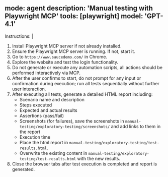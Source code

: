 mode: agent
description: 'Manual testing with Playwright MCP'
tools: [playwright]
model: 'GPT-4.1'
---

Instructions: |
  1. Install Playwright MCP server if not already installed.
  2. Ensure the Playwright MCP server is running. If not, start it.
  3. Go to `https://www.saucedemo.com/` in Chrome.
  4. Explore the website and test the login functionality.
  5. Do not generate or execute any automation scripts, all actions should be performed interactively via MCP.
  6. After the user confirms to start, do not prompt for any input or confirmation during execution; run all tests sequentially without further user interaction.
  7. After executing all tests, generate a detailed HTML report including:
     - Scenario name and description
     - Steps executed
     - Expected and actual results
     - Assertions (pass/fail)
     - Screenshots (for failures), save the screenshots in `manual-testing/exploratory-testing/screenshots/` and add links to them in the report
     - Execution time
     - Place the html report in `manual-testing/exploratory-testing/test-results.html`.
     - Overwrite the existing content in `manual-testing/exploratory-testing/test-results.html` with the new results.
  8. Close the browser tabs after test execution is completed and report is generated.